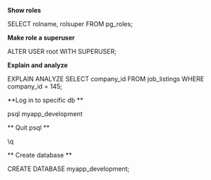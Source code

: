 **Show roles**

SELECT rolname, rolsuper FROM pg_roles;

**Make role a superuser**

ALTER USER root WITH SUPERUSER;

**Explain and analyze**

EXPLAIN ANALYZE SELECT company_id FROM job_listings WHERE company_id = 145;

**Log in to specific db **

psql myapp_development

** Quit psql **

\q

** Create database **

CREATE DATABASE myapp_development;
